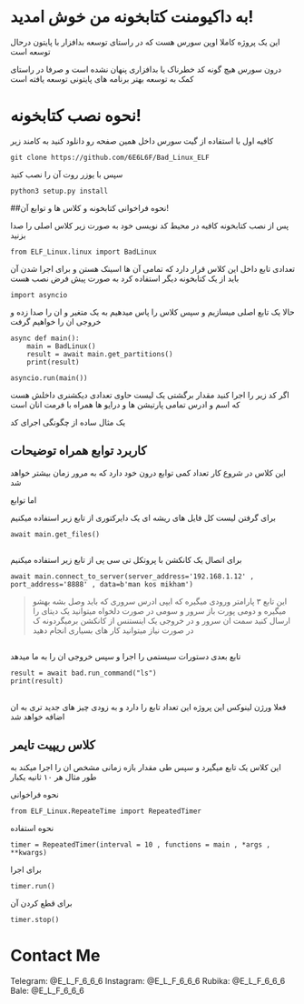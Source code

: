 # به داکیومنت کتابخونه من خوش امدید!
این یک پروژه کاملا اوپن سورس هست که در راستای توسعه بدافزار با پایتون درحال توسعه است

درون سورس هیچ گونه کد خطرناک یا بدافزاری پنهان نشده است و صرفا در راستای کمک به توسعه بهتر برنامه های پایتونی توسعه یافته است


# نحوه نصب کتابخونه!
کافیه اول با استفاده از گیت سورس داخل همین صفحه رو دانلود کنید به کامند زیر

    git clone https://github.com/6E6L6F/Bad_Linux_ELF
   سپس با یوزر روت آن را نصب کنید
   

    python3 setup.py install

##نحوه فراخوانی کتابخونه و کلاس ها و توابع آن!

پس از نصب کتابخونه کافیه در محیط کد نویسی خود به صورت زیر کلاس اصلی را صدا بزنید

    from ELF_Linux.linux import BadLinux
   تعدادی تابع داخل این کلاس قرار دارد که تمامی آن ها اسینک هستن و برای اجرا شدن آن باید از یک کتابخونه دیگر استفاده کرد به صورت پیش فرض نصب هست
   

    import asyncio
   حالا یک تابع اصلی میسازیم و سپس کلاس را پاس میدهیم به یک متغیر و ان را صدا زده و خروجی ان را خواهیم گرفت
  

    async def main():
		main = BadLinux()
		result = await main.get_partitions()
		print(result)
		    
    asyncio.run(main())
اگر کد زیر را اجرا کنید مقدار برگشتی یک لیست حاوی تعدادی دیکشنری داخلش هست که اسم و ادرس تمامی پارتیشن ها و درایو ها همراه با فرمت انان است

یک مثال ساده از چگونگی اجرای کد 


## کاربرد توابع همراه توضیحات

این کلاس در شروع کار تعداد کمی توابع درون خود دارد که به مرور زمان بیشتر خواهد شد

اما توابع

برای گرفتن لیست کل فایل های ریشه ای یک دایرکتوری از تابع زیر استفاده میکنیم 

    await main.get_files()
##
   برای اتصال یک کانکشن با پروتکل تی سی پی از تابع زیر استفاده میکنیم

    await main.connect_to_server(server_address='192.168.1.12' , port_address='8888' , data=b'man kos mikham')
>   این تابع ۳ پارامتر ورودی میگیره که ایپی ادرس سروری که باید وصل بشه بهشو میگیره و دومی پورت باز سرور و سومی در صورت دلخواه میتوانید یک دیتای را ارسال کنید سمت ان سرور
   و در خروجی یک اینستنس از کانکشن برمیگردونه ک در صورت نیاز میتوانید کار های بسیاری انجام دهید
##
تابع بعدی دستورات سیستمی را اجرا و سپس خروجی ان را به ما میدهد  

    result = await bad.run_command("ls")
    print(result)
##
فعلا ورژن لینوکس این پروژه این تعداد تابع را دارد و به زودی چیز های جدید تری به ان اضافه خواهد شد

## 

## کلاس ریپیت تایمر

این کلاس یک تابع میگیرد و سپس طی مقدار بازه زمانی مشخص ان را اجرا میکند به طور مثال هر ۱۰ ثانیه یکبار

نحوه فراخوانی

    from ELF_Linux.RepeateTime import RepeatedTimer
    
نحوه استفاده

    timer = RepeatedTimer(interval = 10 , functions = main , *args , **kwargs)
   
   برای اجرا
   

    timer.run()

برای قطع کردن آن

    timer.stop()
    

# Contact Me 
Telegram: @E_L_F_6_6_6
 Instagram: @E_L_F_6_6_6
 Rubika: @E_L_F_6_6_6
 Bale: @E_L_F_6_6_6


